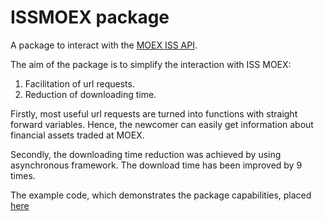 # ISSMOEX package
A package to interact with the [MOEX ISS API](https://iss.moex.com/iss/reference/). 

The aim of the package is to simplify the interaction with ISS MOEX:

1. Facilitation of url requests.   
2. Reduction of downloading time. 

Firstly, most useful url requests are turned into functions with straight forward variables. Hence, the newcomer can easily get information about financial assets traded at MOEX. 

Secondly, the downloading time reduction was achieved by using asynchronous framework. The download time has been improved by 9 times.


The example code, which demonstrates the package capabilities, placed [here](https://github.com/alexandrettto/issmoex/blob/main/Example%20code.ipynb)
